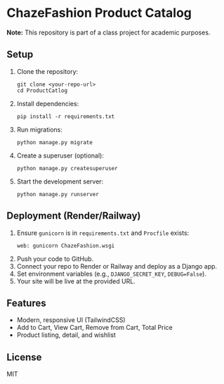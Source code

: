 # ChazeFashion Product Catalog

**Note:** This repository is part of a class project for academic purposes.

## Setup

1. Clone the repository:
   ```
   git clone <your-repo-url>
   cd ProductCatlog
   ```
2. Install dependencies:
   ```
   pip install -r requirements.txt
   ```
3. Run migrations:
   ```
   python manage.py migrate
   ```
4. Create a superuser (optional):
   ```
   python manage.py createsuperuser
   ```
5. Start the development server:
   ```
   python manage.py runserver
   ```

## Deployment (Render/Railway)

1. Ensure `gunicorn` is in `requirements.txt` and `Procfile` exists:
   ```
   web: gunicorn ChazeFashion.wsgi
   ```
2. Push your code to GitHub.
3. Connect your repo to Render or Railway and deploy as a Django app.
4. Set environment variables (e.g., `DJANGO_SECRET_KEY`, `DEBUG=False`).
5. Your site will be live at the provided URL.

## Features
- Modern, responsive UI (TailwindCSS)
- Add to Cart, View Cart, Remove from Cart, Total Price
- Product listing, detail, and wishlist

## License
MIT
